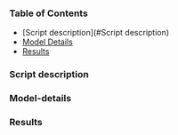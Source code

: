 ### Table of Contents
- [Script description](#Script description)
- [Model Details](#model-details)
- [Results](#results)

### Script description
### Model-details
### Results

